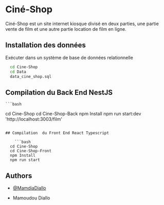 
# Ciné-Shop
Ciné-Shop est un site internet kiosque divisé en deux parties, une partie vente de film et une autre partie location de film en ligne.
 



## Installation  des données


Exécuter dans un système de base de données relationnelle
```bash
  cd Cine-Shop
  cd Data
  data_cine_shop.sql
```
## Compilation  du Back End NestJS

    ```bash
  cd Cine-Shop
  cd Cine-Shop-Back
  npm Install
  npm run start:dev
  'http://localhost:3003/film'
```

## Compilation  du Front End React Typescript

    ```bash
  cd Cine-Shop
  cd Cine-Shop-Front
  npm Install
  npm run start
```


## Authors

- [@MamdiaDiallo](https://github.com/MamdiaDiallo/Cine-s)

- Mamoudou Diallo
